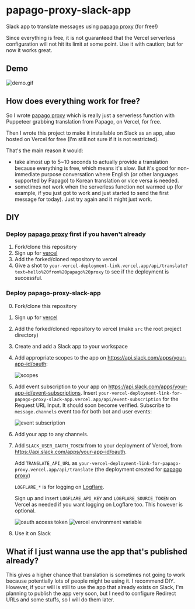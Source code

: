 # papago-proxy-slack-app
Slack app to translate messages using [papago proxy](https://github.com/9oelM/papago-proxy) (for free!)

Since everything is free, it is not guaranteed that the Vercel serverless configuration will not hit its limit at some point. Use it with caution; but for now it works great.

## Demo
![demo.gif](./pics/demo.gif)

## How does everything work for free?
So I wrote [papago proxy](https://github.com/9oelM/papago-proxy) which is really just a serverless function with Puppeteer grabbing translation from Papago, on Vercel, for free.

Then I wrote this project to make it installable on Slack as an app, also hosted on Vercel for free (I'm still not sure if it is not restricted).

That's the main reason it would: 
- take almost up to 5~10 seconds to actually provide a translation because everything is free, which means it's slow. But it's good for non-immediate purpose conversation where English (or other languages supported by Papago) to Korean translation or vice versa is needed.
- sometimes not work when the serverless function not warmed up (for example, if you just got to work and just started to send the first message for today). Just try again and it might just work.

## DIY

### Deploy [papago proxy](https://github.com/9oelM/papago-proxy) first if you haven't already
1. Fork/clone this repository
2. Sign up for [vercel](https://vercel.com)
3. Add the forked/cloned repository to vercel
4. Give a shot to `your-vercel-deployment-link.vercel.app/api/translate?text=hello%20from%20papago%20proxy` to see if the deployment is successful.

### Deploy papago-proxy-slack-app

0. Fork/clone this repository
1. Sign up for [vercel](https://vercel.com)
2. Add the forked/cloned repository to vercel (make `src` the root project directory)
3. Create and add a Slack app to your workspace
4. Add appropriate scopes to the app on https://api.slack.com/apps/your-app-id/oauth:

    ![scopes](./pics/scopes.png)
5. Add event subscription to your app on https://api.slack.com/apps/your-app-id/event-subscriptions. Insert `your-vercel-deployment-link-for-papago-proxy-slack-app.vercel.app/api/event-subscription` for the Request URL Input. It should soon become verified. Subscribe to `message.channels` event too for both bot and user events:

    ![event subscription](./pics/event-subscription.png)
6. Add your app to any channels.
7. Add `SLACK_USER_OAUTH_TOKEN` from  to your deployment of Vercel, from https://api.slack.com/apps/your-app-id/oauth.

    Add `TRANSLATE_API_URL` as `your-vercel-deployment-link-for-papago-proxy.vercel.app/api/translate` (the deployment created for [papago proxy](https://github.com/9oelM/papago-proxy))

    `LOGFLARE_*` is for logging on [Logflare](https://logflare.com). 
    
    Sign up and insert `LOGFLARE_API_KEY` and `LOGFLARE_SOURCE_TOKEN` on Vercel as needed if you want logging on Logflare too. This however is optional.

    ![oauth access token](./pics/oauth-access-token.png)
    ![vercel environment variable](./pics/vercel-environment-variable.png)
8. Use it on Slack

## What if I just wanna use the app that's published already?

This gives a higher chance that translation is sometimes not going to work because potentially lots of people might be using it. I recommend DIY. However, if your will is still to use the app that already exists on Slack, I'm planning to publish the app very soon, but I need to configure Redirect URLs and some stuffs, so I will do them later.
